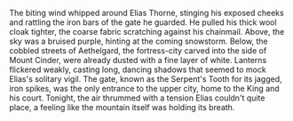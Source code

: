 The biting wind whipped around Elias Thorne, stinging his exposed cheeks and rattling the iron bars of the gate he guarded.  He pulled his thick wool cloak tighter, the coarse fabric scratching against his chainmail.  Above, the sky was a bruised purple, hinting at the coming snowstorm.  Below, the cobbled streets of Aethelgard, the fortress-city carved into the side of Mount Cinder, were already dusted with a fine layer of white. Lanterns flickered weakly, casting long, dancing shadows that seemed to mock Elias's solitary vigil.  The gate, known as the Serpent's Tooth for its jagged, iron spikes, was the only entrance to the upper city, home to the King and his court.  Tonight, the air thrummed with a tension Elias couldn't quite place, a feeling like the mountain itself was holding its breath.
